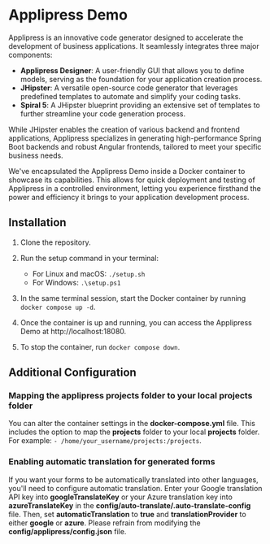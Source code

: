 # Applipress Demo

Applipress is an innovative code generator designed to accelerate the development of business applications. It seamlessly integrates three major components:

- **Applipress Designer**: A user-friendly GUI that allows you to define models, serving as the foundation for your application creation process.
- **JHipster**: A versatile open-source code generator that leverages predefined templates to automate and simplify your coding tasks.
- **Spiral 5**: A JHipster blueprint providing an extensive set of templates to further streamline your code generation process.

While JHipster enables the creation of various backend and frontend applications, Applipress specializes in generating high-performance Spring Boot backends and robust Angular frontends, tailored to meet your specific business needs.

We've encapsulated the Applipress Demo inside a Docker container to showcase its capabilities. This allows for quick deployment and testing of Applipress in a controlled environment, letting you experience firsthand the power and efficiency it brings to your application development process.

## Installation

1. Clone the repository.

2. Run the setup command in your terminal:
   - For Linux and macOS: `./setup.sh`
   - For Windows: `.\setup.ps1`

3. In the same terminal session, start the Docker container by running `docker compose up -d`.

4. Once the container is up and running, you can access the Applipress Demo at http://localhost:18080.

5. To stop the container, run `docker compose down`.

## Additional Configuration

### Mapping the applipress projects folder to your local projects folder

You can alter the container settings in the **docker-compose.yml** file. This includes the option to map the **projects** folder to your local **projects** folder. For example: `- /home/your_username/projects:/projects`.

### Enabling automatic translation for generated forms

If you want your forms to be automatically translated into other languages, you'll need to configure automatic translation. Enter your Google translation API key into **googleTranslateKey** or your Azure translation key into **azureTranslateKey** in the **config/auto-translate/.auto-translate-config** file. Then, set **automaticTranslation** to **true** and **translationProvider** to either **google** or **azure**. Please refrain from modifying the **config/applipress/config.json** file.
